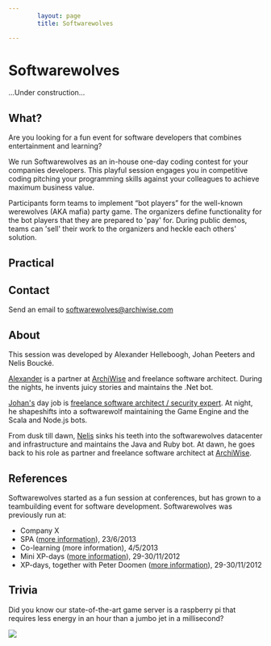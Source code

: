 ```yaml
---
        layout: page
        title: Softwarewolves

---
```


Softwarewolves
====

...Under construction...

What?
---

Are you looking for a fun event for software developers that combines entertainment and learning? 

We run Softwarewolves as an in-house one-day coding contest for your companies developers. This playful session engages you in competitive coding pitching your programming skills against your colleagues to achieve maximum business value.

Participants form teams to implement “bot players” for the well-known werewolves (AKA mafia) party game. The organizers define functionality for the bot players that they are prepared to 'pay' for. During public demos, teams can 'sell' their work to the organizers and heckle each others' solution.

Practical
---



Contact
---

Send an email to softwarewolves@archiwise.com

About
---

This session was developed by Alexander Helleboogh, Johan Peeters and Nelis Bouck&eacute;.

[Alexander](be.linkedin.com/in/alexanderhelleboogh) is a partner at [ArchiWise](http://www.archiwise.com) and freelance software architect. During the nights, he invents juicy stories and maintains the .Net bot.

[Johan's](be.linkedin.com/in/johanpeeters) day job is [freelance software architect / security expert](http://johanpeeters.com). At night, he shapeshifts into a softwarewolf maintaining the Game Engine and the Scala and Node.js bots. 

From dusk till dawn, [Nelis](http://www.linkedin.com/in/nelis) sinks his teeth into the softwarewolves datacenter and infrastructure and maintains the Java and Ruby bot. At dawn, he goes back to his role as partner and freelance software architect at [ArchiWise](http://www.archiwise.com).


References
---

Softwarewolves started as a fun session at conferences, but has grown to a teambuilding event for software development. Softwarewolves was previously run at:

- Company X
- SPA ([more information](http://www.spaconference.org/spa2013/)), 23/6/2013
- Co-learning (more information), 4/5/2013
- Mini XP-days ([more information](http://www.xpdays.net/Xpday2013/Mini%20XPDay/About.html)), 29-30/11/2012
- XP-days, together with Peter Doomen ([more information](http://www.xpdays.net/Xpday2013/XPDays/About.html)), 29-30/11/2012


Trivia
---
Did you know our state-of-the-art game server is a raspberry pi that requires less energy in an hour than a jumbo jet in a millisecond? 

![](https://raw.github.com/softwarewolves/softwarewolves.github.io/master/images/pi.jpg)
